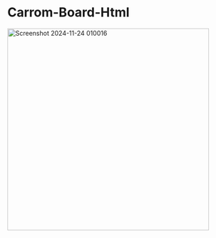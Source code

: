 # Carrom-Board-Html

<img width="452" alt="Screenshot 2024-11-24 010016" src="https://github.com/user-attachments/assets/00fd6d0b-6296-4cc7-8e2d-2cb992935f13">
